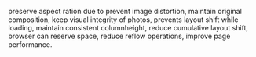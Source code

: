 preserve aspect ration due to prevent image distortion, maintain original composition, keep visual integrity of photos, prevents layout shift while loading, maintain consistent columnheight, reduce cumulative layout shift, browser can reserve space, reduce reflow operations, improve page performance.

